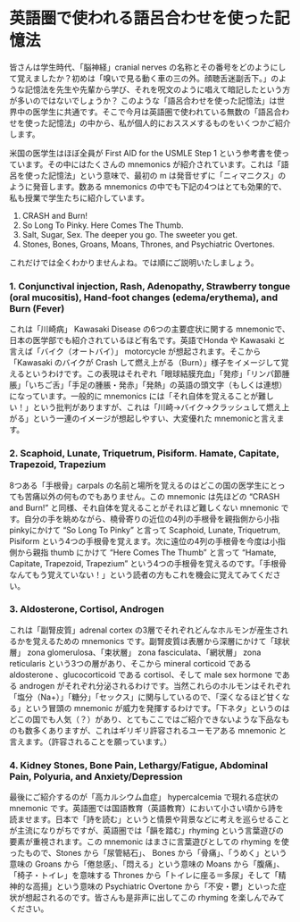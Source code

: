 # 英語圏で使われる語呂合わせを使った記憶法

皆さんは学生時代、「脳神経」cranial nerves の名称とその番号をどのようにして覚えましたか？初めは「嗅いで見る動く車の三の外。顔聴舌迷副舌下。」のような記憶法を先生や先輩から学び、それを呪文のように唱えて暗記したという方が多いのではないでしょうか？ このような「語呂合わせを使った記憶法」は世界中の医学生に共通です。そこで今月は英語圏で使われている無数の「語呂合わせを使った記憶法」の中から、私が個人的におススメするものをいくつかご紹介します。

米国の医学生はほぼ全員が First AID for the USMLE Step 1 という参考書を使っています。その中にはたくさんの mnemonics が紹介されています。これは「語呂を使った記憶法」という意味で、最初の m は発音せずに「ニィマニクス」のように発音します。数ある mnemonics の中でも下記の4つはとても効果的で、私も授業で学生たちに紹介しています。

1. CRASH and Burn!
2. So Long To Pinky. Here Comes The Thumb.
3. Salt, Sugar, Sex. The deeper you go. The sweeter you get.
4. Stones, Bones, Groans, Moans, Thrones, and Psychiatric Overtones.

これだけでは全くわかりませんよね。では順にご説明いたしましょう。

### 1. Conjunctival injection, Rash, Adenopathy, Strawberry tongue (oral mucositis), Hand-foot changes (edema/erythema), and Burn (Fever)

これは「川崎病」 Kawasaki Disease の6つの主要症状に関する mnemonicで、日本の医学部でも紹介されているほど有名です。英語でHonda や Kawasaki と言えば「バイク（オートバイ）」 motorcycle が想起されます。そこから「Kawasaki のバイクが Crash して燃え上がる（Burn）」様子をイメージして覚えるというわけです。この表現はそれぞれ「眼球結膜充血」「発疹」「リンパ節腫脹」「いちご舌」「手足の腫脹・発赤」「発熱」の英語の頭文字（もしくは連想）になっています。一般的に mnemonics には「それ自体を覚えることが難しい！」という批判がありますが、これは「川崎→バイク→クラッシュして燃え上がる」という一連のイメージが想起しやすい、大変優れた mnemonicと言えます。

### 2. Scaphoid, Lunate, Triquetrum, Pisiform. Hamate, Capitate, Trapezoid, Trapezium

8つある「手根骨」carpals の名前と場所を覚えるのはどこの国の医学生にとっても苦痛以外の何ものでもありません。この mnemonic は先ほどの “CRASH and Burn!” と同様、それ自体を覚えることがそれほど難しくない mnemonic です。自分の手を眺めながら、橈骨寄りの近位の4列の手根骨を親指側から小指 pinkyにかけて “So Long To Pinky” と言って Scaphoid, Lunate, Triquetrum, Pisiform という4つの手根骨を覚えます。次に遠位の4列の手根骨を今度は小指側から親指 thumb にかけて “Here Comes The Thumb” と言って “Hamate, Capitate, Trapezoid, Trapezium” という4つの手根骨を覚えるのです。「手根骨なんてもう覚えていない！」という読者の方もこれを機会に覚えてみてください。

### 3. Aldosterone, Cortisol, Androgen

これは「副腎皮質」adrenal cortex の3層でそれぞれどんなホルモンが産生されるかを覚えるための mnemonics です。副腎皮質は表層から深層にかけて「球状層」 zona glomerulosa、「束状層」 zona fasciculata、「網状層」 zona reticularis という3つの層があり、そこから mineral corticoid である aldosterone 、glucocorticoid である cortisol、そして male sex hormone である androgen がそれぞれ分泌されるわけです。当然これらのホルモンはそれぞれ「塩分（Na+）」「糖分」「セックス」に関与しているので、「深くなるほど甘くなる」という冒頭の mnemonic が威力を発揮するわけです。「下ネタ」というのはどこの国でも人気（？）があり、とてもここではご紹介できないような下品なものも数多くありますが、これはギリギリ許容されるユーモアある mnemonic と言えます。（許容されることを願っています。）

### 4. Kidney Stones, Bone Pain, Lethargy/Fatigue, Abdominal Pain, Polyuria, and Anxiety/Depression

最後にご紹介するのが「高カルシウム血症」 hypercalcemia で現れる症状の mnemonic です。英語圏では国語教育（英語教育）において小さい頃から詩を読ませます。日本で「詩を読む」というと情景や背景などに考えを巡らせることが主流になりがちですが、英語圏では「韻を踏む」rhyming という言葉遊びの要素が重視されます。この mnemonic はまさに言葉遊びとしての rhyming を使ったもので、Stones から「尿管結石」、 Bones から「骨痛」、「うめく」という意味の Groans から「倦怠感」、「悶える」という意味の Moans から「腹痛」、「椅子・トイレ」を意味する Thrones から「トイレに座る＝多尿」そして「精神的な高揚」という意味の Psychiatric Overtone から「不安・鬱」といった症状が想起されるのです。皆さんも是非声に出してこの rhyming を楽しんでみてください。
